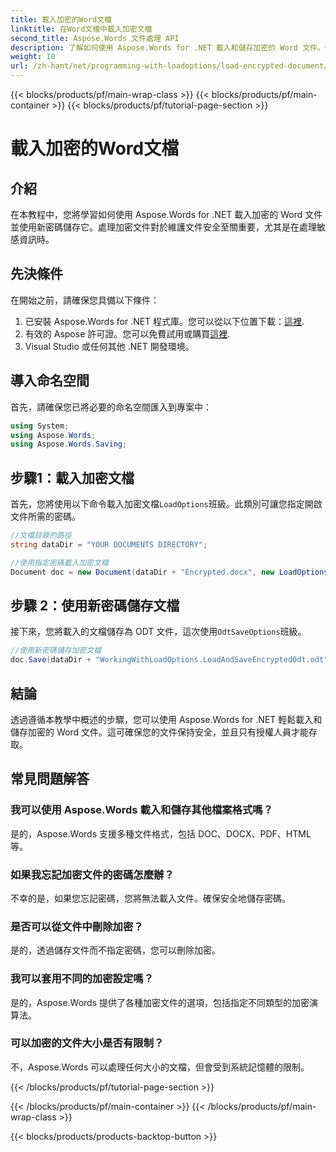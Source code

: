 ```yaml
---
title: 載入加密的Word文檔
linktitle: 在Word文檔中載入加密文檔
second_title: Aspose.Words 文件處理 API
description: 了解如何使用 Aspose.Words for .NET 載入和儲存加密的 Word 文件。使用新密碼輕鬆保護您的文件。包括逐步指南。
weight: 10
url: /zh-hant/net/programming-with-loadoptions/load-encrypted-document/
---
```


{{< blocks/products/pf/main-wrap-class >}}
{{< blocks/products/pf/main-container >}}
{{< blocks/products/pf/tutorial-page-section >}}

# 載入加密的Word文檔

## 介紹

在本教程中，您將學習如何使用 Aspose.Words for .NET 載入加密的 Word 文件並使用新密碼儲存它。處理加密文件對於維護文件安全至關重要，尤其是在處理敏感資訊時。

## 先決條件

在開始之前，請確保您具備以下條件：

1. 已安裝 Aspose.Words for .NET 程式庫。您可以從以下位置下載：[這裡](https://downloads.aspose.com/words/net).
2. 有效的 Aspose 許可證。您可以免費試用或購買[這裡](https://purchase.aspose.com/buy).
3. Visual Studio 或任何其他 .NET 開發環境。

## 導入命名空間

首先，請確保您已將必要的命名空間匯入到專案中：

```csharp
using System;
using Aspose.Words;
using Aspose.Words.Saving;
```

## 步驟1：載入加密文檔

首先，您將使用以下命令載入加密文檔`LoadOptions`班級。此類別可讓您指定開啟文件所需的密碼。

```csharp
//文檔目錄的路徑
string dataDir = "YOUR DOCUMENTS DIRECTORY";

//使用指定密碼載入加密文檔
Document doc = new Document(dataDir + "Encrypted.docx", new LoadOptions("password"));
```

## 步驟 2：使用新密碼儲存文檔

接下來，您將載入的文檔儲存為 ODT 文件，這次使用`OdtSaveOptions`班級。

```csharp
//使用新密碼儲存加密文檔
doc.Save(dataDir + "WorkingWithLoadOptions.LoadAndSaveEncryptedOdt.odt", new OdtSaveOptions("newpassword"));
```

## 結論

透過遵循本教學中概述的步驟，您可以使用 Aspose.Words for .NET 輕鬆載入和儲存加密的 Word 文件。這可確保您的文件保持安全，並且只有授權人員才能存取。

## 常見問題解答

### 我可以使用 Aspose.Words 載入和儲存其他檔案格式嗎？
是的，Aspose.Words 支援多種文件格式，包括 DOC、DOCX、PDF、HTML 等。

### 如果我忘記加密文件的密碼怎麼辦？
不幸的是，如果您忘記密碼，您將無法載入文件。確保安全地儲存密碼。

### 是否可以從文件中刪除加密？
是的，透過儲存文件而不指定密碼，您可以刪除加密。

### 我可以套用不同的加密設定嗎？
是的，Aspose.Words 提供了各種加密文件的選項，包括指定不同類型的加密演算法。

### 可以加密的文件大小是否有限制？
不，Aspose.Words 可以處理任何大小的文檔，但會受到系統記憶體的限制。

{{< /blocks/products/pf/tutorial-page-section >}}

{{< /blocks/products/pf/main-container >}}
{{< /blocks/products/pf/main-wrap-class >}}

{{< blocks/products/products-backtop-button >}}
